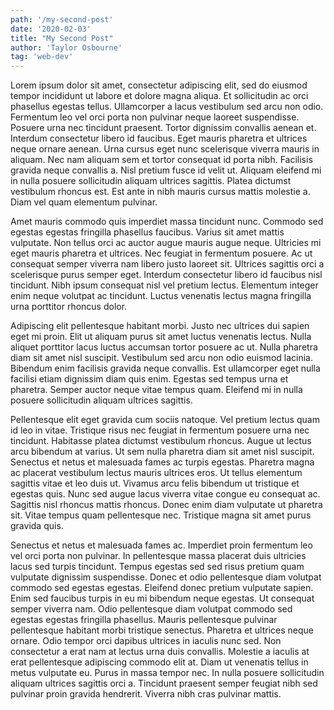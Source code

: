 ```yaml
---
path: '/my-second-post'
date: '2020-02-03'
title: "My Second Post"
author: 'Taylor Osbourne'
tag: 'web-dev'
---
```


Lorem ipsum dolor sit amet, consectetur adipiscing elit, sed do eiusmod tempor incididunt ut labore et dolore magna aliqua. Et sollicitudin ac orci phasellus egestas tellus. Ullamcorper a lacus vestibulum sed arcu non odio. Fermentum leo vel orci porta non pulvinar neque laoreet suspendisse. Posuere urna nec tincidunt praesent. Tortor dignissim convallis aenean et. Interdum consectetur libero id faucibus. Eget mauris pharetra et ultrices neque ornare aenean. Urna cursus eget nunc scelerisque viverra mauris in aliquam. Nec nam aliquam sem et tortor consequat id porta nibh. Facilisis gravida neque convallis a. Nisl pretium fusce id velit ut. Aliquam eleifend mi in nulla posuere sollicitudin aliquam ultrices sagittis. Platea dictumst vestibulum rhoncus est. Est ante in nibh mauris cursus mattis molestie a. Diam vel quam elementum pulvinar.

Amet mauris commodo quis imperdiet massa tincidunt nunc. Commodo sed egestas egestas fringilla phasellus faucibus. Varius sit amet mattis vulputate. Non tellus orci ac auctor augue mauris augue neque. Ultricies mi eget mauris pharetra et ultrices. Nec feugiat in fermentum posuere. Ac ut consequat semper viverra nam libero justo laoreet sit. Ultrices sagittis orci a scelerisque purus semper eget. Interdum consectetur libero id faucibus nisl tincidunt. Nibh ipsum consequat nisl vel pretium lectus. Elementum integer enim neque volutpat ac tincidunt. Luctus venenatis lectus magna fringilla urna porttitor rhoncus dolor.

Adipiscing elit pellentesque habitant morbi. Justo nec ultrices dui sapien eget mi proin. Elit ut aliquam purus sit amet luctus venenatis lectus. Nulla aliquet porttitor lacus luctus accumsan tortor posuere ac ut. Nulla pharetra diam sit amet nisl suscipit. Vestibulum sed arcu non odio euismod lacinia. Bibendum enim facilisis gravida neque convallis. Est ullamcorper eget nulla facilisi etiam dignissim diam quis enim. Egestas sed tempus urna et pharetra. Semper auctor neque vitae tempus quam. Eleifend mi in nulla posuere sollicitudin aliquam ultrices sagittis.

Pellentesque elit eget gravida cum sociis natoque. Vel pretium lectus quam id leo in vitae. Tristique risus nec feugiat in fermentum posuere urna nec tincidunt. Habitasse platea dictumst vestibulum rhoncus. Augue ut lectus arcu bibendum at varius. Ut sem nulla pharetra diam sit amet nisl suscipit. Senectus et netus et malesuada fames ac turpis egestas. Pharetra magna ac placerat vestibulum lectus mauris ultrices eros. Ut tellus elementum sagittis vitae et leo duis ut. Vivamus arcu felis bibendum ut tristique et egestas quis. Nunc sed augue lacus viverra vitae congue eu consequat ac. Sagittis nisl rhoncus mattis rhoncus. Donec enim diam vulputate ut pharetra sit. Vitae tempus quam pellentesque nec. Tristique magna sit amet purus gravida quis.

Senectus et netus et malesuada fames ac. Imperdiet proin fermentum leo vel orci porta non pulvinar. In pellentesque massa placerat duis ultricies lacus sed turpis tincidunt. Tempus egestas sed sed risus pretium quam vulputate dignissim suspendisse. Donec et odio pellentesque diam volutpat commodo sed egestas egestas. Eleifend donec pretium vulputate sapien. Enim sed faucibus turpis in eu mi bibendum neque egestas. Ut consequat semper viverra nam. Odio pellentesque diam volutpat commodo sed egestas egestas fringilla phasellus. Mauris pellentesque pulvinar pellentesque habitant morbi tristique senectus. Pharetra et ultrices neque ornare. Odio tempor orci dapibus ultrices in iaculis nunc sed. Non consectetur a erat nam at lectus urna duis convallis. Molestie a iaculis at erat pellentesque adipiscing commodo elit at. Diam ut venenatis tellus in metus vulputate eu. Purus in massa tempor nec. In nulla posuere sollicitudin aliquam ultrices sagittis orci a. Tincidunt praesent semper feugiat nibh sed pulvinar proin gravida hendrerit. Viverra nibh cras pulvinar mattis.

